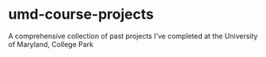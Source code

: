 # umd-course-projects
A comprehensive collection of past projects I've completed at the University of Maryland, College Park
